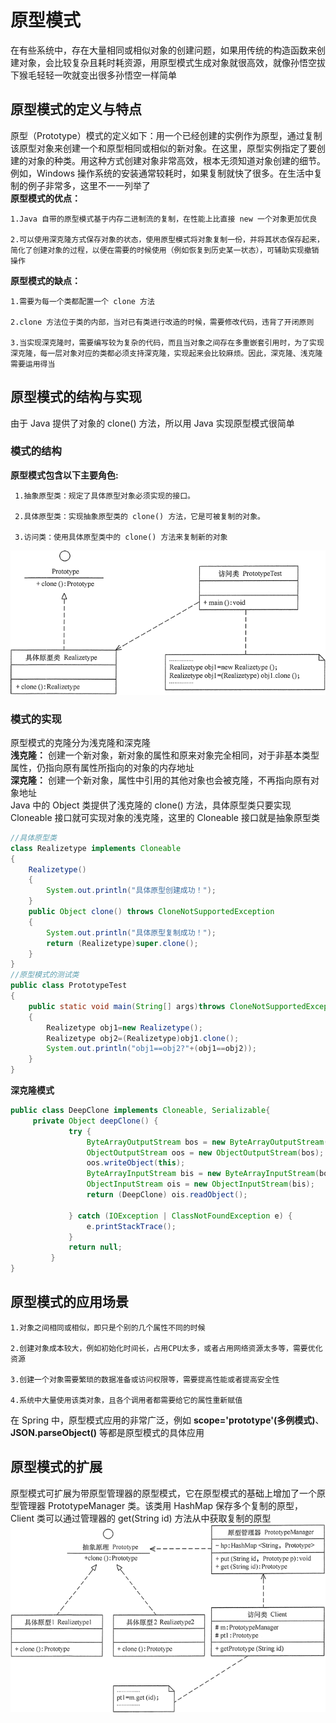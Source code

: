 # 原型模式
在有些系统中，存在大量相同或相似对象的创建问题，如果用传统的构造函数来创建对象，会比较复杂且耗时耗资源，用原型模式生成对象就很高效，就像孙悟空拔下猴毛轻轻一吹就变出很多孙悟空一样简单  
## 原型模式的定义与特点
原型（Prototype）模式的定义如下：用一个已经创建的实例作为原型，通过复制该原型对象来创建一个和原型相同或相似的新对象。在这里，原型实例指定了要创建的对象的种类。用这种方式创建对象非常高效，根本无须知道对象创建的细节。例如，Windows 操作系统的安装通常较耗时，如果复制就快了很多。在生活中复制的例子非常多，这里不一一列举了  
**原型模式的优点：**
   
    1.Java 自带的原型模式基于内存二进制流的复制，在性能上比直接 new 一个对象更加优良
    
    2.可以使用深克隆方式保存对象的状态，使用原型模式将对象复制一份，并将其状态保存起来，简化了创建对象的过程，以便在需要的时候使用（例如恢复到历史某一状态），可辅助实现撤销操作  
    
**原型模式的缺点：**

    1.需要为每一个类都配置一个 clone 方法
    
    2.clone 方法位于类的内部，当对已有类进行改造的时候，需要修改代码，违背了开闭原则
    
    3.当实现深克隆时，需要编写较为复杂的代码，而且当对象之间存在多重嵌套引用时，为了实现深克隆，每一层对象对应的类都必须支持深克隆，实现起来会比较麻烦。因此，深克隆、浅克隆需要运用得当
    
## 原型模式的结构与实现
由于 Java 提供了对象的 clone() 方法，所以用 Java 实现原型模式很简单
### 模式的结构
**原型模式包含以下主要角色:**  
     
     1.抽象原型类：规定了具体原型对象必须实现的接口。
     
     2.具体原型类：实现抽象原型类的 clone() 方法，它是可被复制的对象。
     
     3.访问类：使用具体原型类中的 clone() 方法来复制新的对象    
     
![原型模式结构图](image/原型模式/1.gif)
### 模式的实现
原型模式的克隆分为浅克隆和深克隆  
**浅克隆：** 创建一个新对象，新对象的属性和原来对象完全相同，对于非基本类型属性，仍指向原有属性所指向的对象的内存地址  
**深克隆：** 创建一个新对象，属性中引用的其他对象也会被克隆，不再指向原有对象地址  
Java 中的 Object 类提供了浅克隆的 clone() 方法，具体原型类只要实现 Cloneable 接口就可实现对象的浅克隆，这里的 Cloneable 接口就是抽象原型类
```java
//具体原型类
class Realizetype implements Cloneable
{
    Realizetype()
    {
        System.out.println("具体原型创建成功！");
    }
    public Object clone() throws CloneNotSupportedException
    {
        System.out.println("具体原型复制成功！");
        return (Realizetype)super.clone();
    }
}
//原型模式的测试类
public class PrototypeTest
{
    public static void main(String[] args)throws CloneNotSupportedException
    {
        Realizetype obj1=new Realizetype();
        Realizetype obj2=(Realizetype)obj1.clone();
        System.out.println("obj1==obj2?"+(obj1==obj2));
    }
}
```
**深克隆模式**
```java
public class DeepClone implements Cloneable, Serializable{
     private Object deepClone() {
             try {
                 ByteArrayOutputStream bos = new ByteArrayOutputStream();
                 ObjectOutputStream oos = new ObjectOutputStream(bos);
                 oos.writeObject(this);
                 ByteArrayInputStream bis = new ByteArrayInputStream(bos.toByteArray());
                 ObjectInputStream ois = new ObjectInputStream(bis);
                 return (DeepClone) ois.readObject();
     
             } catch (IOException | ClassNotFoundException e) {
                 e.printStackTrace();
             }
             return null;
         }
}
```
## 原型模式的应用场景
    1.对象之间相同或相似，即只是个别的几个属性不同的时候
    
    2.创建对象成本较大，例如初始化时间长，占用CPU太多，或者占用网络资源太多等，需要优化资源
    
    3.创建一个对象需要繁琐的数据准备或访问权限等，需要提高性能或者提高安全性
    
    4.系统中大量使用该类对象，且各个调用者都需要给它的属性重新赋值
    
在 Spring 中，原型模式应用的非常广泛，例如 **scope='prototype'(多例模式)**、**JSON.parseObject()** 等都是原型模式的具体应用
## 原型模式的扩展
原型模式可扩展为带原型管理器的原型模式，它在原型模式的基础上增加了一个原型管理器 PrototypeManager 类。该类用 HashMap 保存多个复制的原型，Client 类可以通过管理器的 get(String id) 方法从中获取复制的原型  
![原型模式的扩展结构图](image/原型模式/2.gif)
   
   
